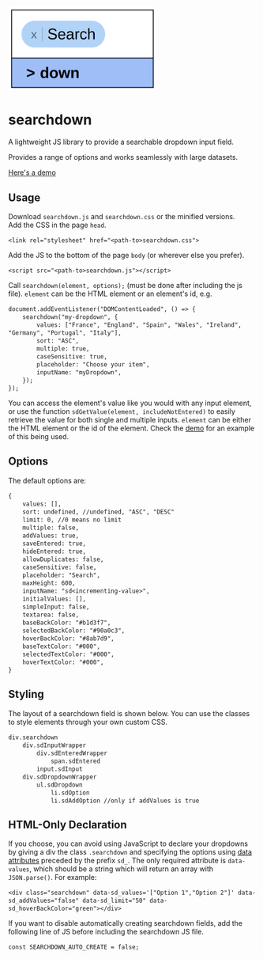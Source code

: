 <img src="logo.png" width="300px"/>

# searchdown

A lightweight JS library to provide a searchable dropdown input field.

Provides a range of options and works seamlessly with large datasets.

[Here's a demo](https://joe-herbert.github.io/searchdown/example.html)

## Usage

Download `searchdown.js` and `searchdown.css` or the minified versions.  
Add the CSS in the page `head`.

    <link rel="stylesheet" href="<path-to>searchdown.css">

Add the JS to the bottom of the page `body` (or wherever else you prefer).

    <script src="<path-to>searchdown.js"></script>

Call `searchdown(element, options);` (must be done after including the js file). `element` can be the HTML element or an element's id, e.g.

    document.addEventListener("DOMContentLoaded", () => {
        searchdown("my-dropdown", {
            values: ["France", "England", "Spain", "Wales", "Ireland", "Germany", "Portugal", "Italy"],
            sort: "ASC",
            multiple: true,
            caseSensitive: true,
            placeholder: "Choose your item",
            inputName: "myDropdown",
        });
    });

You can access the element's value like you would with any input element, or use the function `sdGetValue(element, includeNotEntered)` to easily retrieve the value for both single and multiple inputs. `element` can be either the HTML element or the id of the element. Check the [demo](https://joe-herbert.github.io/searchdown/example.html) for an example of this being used.

## Options

The default options are:

    {
        values: [],
        sort: undefined, //undefined, "ASC", "DESC"
        limit: 0, //0 means no limit
        multiple: false,
        addValues: true,
        saveEntered: true,
        hideEntered: true,
        allowDuplicates: false,
        caseSensitive: false,
        placeholder: "Search",
        maxHeight: 600,
        inputName: "sd<incrementing-value>",
        initialValues: [],
        simpleInput: false,
        textarea: false,
        baseBackColor: "#b1d3f7",
        selectedBackColor: "#90a0c3",
        hoverBackColor: "#8ab7d9",
        baseTextColor: "#000",
        selectedTextColor: "#000",
        hoverTextColor: "#000",
    }

## Styling

The layout of a searchdown field is shown below. You can use the classes to style elements through your own custom CSS.

    div.searchdown
        div.sdInputWrapper
            div.sdEnteredWrapper
                span.sdEntered
            input.sdInput
        div.sdDropdownWrapper
            ul.sdDropdown
                li.sdOption
                li.sdAddOption //only if addValues is true

## HTML-Only Declaration

If you choose, you can avoid using JavaScript to declare your dropdowns by giving a div the class `.searchdown` and specifying the options using [data attributes](https://developer.mozilla.org/en-US/docs/Learn_web_development/Howto/Solve_HTML_problems/Use_data_attributes) preceded by the prefix `sd_`. The only required attribute is `data-values`, which should be a string which will return an array with `JSON.parse()`. For example:

    <div class="searchdown" data-sd_values='["Option 1","Option 2"]' data-sd_addValues="false" data-sd_limit="50" data-sd_hoverBackColor="green"></div>

If you want to disable automatically creating searchdown fields, add the following line of JS before including the searchdown JS file.

    const SEARCHDOWN_AUTO_CREATE = false;

